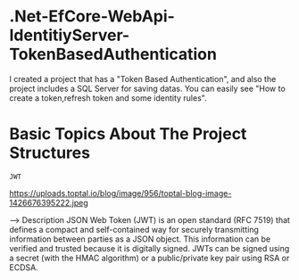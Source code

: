 # .Net-EfCore-WebApi-IdentitiyServer-TokenBasedAuthentication
I created a project that has a "Token Based Authentication", and also the project includes a SQL Server for saving datas.  You can easily see "How to create a token,refresh token and some identity rules".

# Basic Topics About The Project Structures 

`JWT`

https://uploads.toptal.io/blog/image/956/toptal-blog-image-1426676395222.jpeg

--> Description 
  JSON Web Token (JWT) is an open standard (RFC 7519) that defines a compact and self-contained way for securely transmitting information between parties as a JSON object. This information can be verified and trusted because it is digitally signed. JWTs can be signed using a secret (with the HMAC algorithm) or a public/private key pair using RSA or ECDSA.
